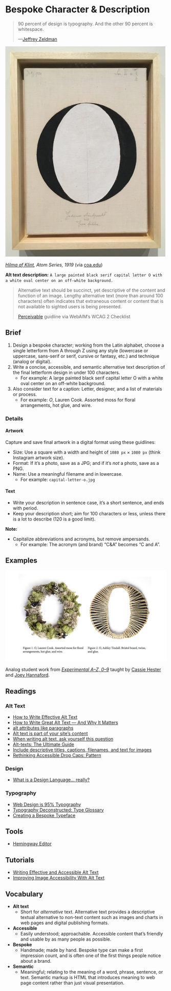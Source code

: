 # Bespoke Character & Description

> 90 percent of design is typography. And the other 90 percent is whitespace.
>
> —[Jeffrey Zeldman](https://twitter.com/zeldman/status/679727437198929921)

![A large painted black serif capital letter O with a white oval center on an off-white background.](./img/01-klint-atom-series.jpg)

<cite>[Hilma af Klint](https://www.hilmaafklint.se/en/), Atom Series, 1919</cite> (via [coa.edu](https://www.coa.edu/live/profiles/1107-catherine-clinger/templates/details/faculty.php))

**Alt text description:** `A large painted black serif capital letter O with a white oval center on an off-white background.`

> Alternative text should be succinct, yet descriptive of the content and function of an image. Lengthy alternative text (more than around 100 characters) often indicates that extraneous content or content that is not available to sighted users is being presented.
>
> [Perceivable](https://webaim.org/standards/wcag/checklist#perceivable) guidline via WebAIM’s WCAG 2 Checklist

## Brief

1. Design a bespoke character; working from the Latin alphabet, choose a single letterform from A through Z using any style (lowercase or uppercase, sans-serif or serif, cursive or fantasy, etc.) and technique (analog or digital).
2. Write a concise, accessible, and semantic alternative text description of the final letterform design in under 100 characters.
    - For example: A large painted black serif capital letter O with a white oval center on an off-white background.
3. Also consider text for a caption: Letter, designer, and a list of materials or process.
    - For example: *O*, Lauren Cook. Assorted moss for floral arrangements, hot glue, and wire.

### Details

#### Artwork

Capture and save final artwork in a digital format using these guidlines:

- Size: Use a square with a width and height of `1080 px` × `1080 px` (think Instagram artwork size).
- Format: If it’s a photo, save as a JPG; and if it’s *not* a photo, save as a PNG.
- Name: Use a meaningful filename and in lowercase.
  - For example: `capital-letter-o.jpg`

#### Text

- Write your description in sentence case, it’s a short sentence, and ends with period.
- Keep your description short; aim for 100 characters or less, unless there is a lot to describe (120 is a good limit).

**Note:**

- Capitalize abbreviations and acronyms, but remove ampersands.
  - For example: The acronym (and brand) “C&A” becomes “C and A”.

## Examples

![](./img/01-play-instinct-letterforms.jpg)

Analog student work from <cite>[Experimental A–Z, 0–9](https://educators.aiga.org/wp-content/uploads/2013/12/hester)</cite> taught by [Cassie Hester](https://experimentaltypography.com/) and [Joey Hannaford](http://www.joeyhannaford.com).

## Readings

### Alt Text

- [How to Write Effective Alt Text](https://www.3playmedia.com/2019/12/27/alt-text-marketing/)
- [How to Write Great Alt Text — And Why It Matters](https://aceseditors.org/news/2020/how-to-write-great-alt-text-and-why-it-matters)
- [alt attributes like paragraphs](https://daverupert.com/2020/09/alt-attributes-like-paragraphs/)
- [Alt text is part of your site’s content](https://www.centercentre.com/2016/06/30/2016-06-30-alt-text-is-part-of-your-sites-content/)
- [When writing alt text, ask yourself this question](https://www.centercentre.com/2016/06/09/2016-06-09-when-writing-alt-text-ask-yourself-this-question/)
- [Alt-texts: The Ultimate Guide](https://axesslab.com/alt-texts/)
- [Include descriptive titles, captions, filenames, and text for images](https://support.google.com/webmasters/answer/114016?hl=en#descriptive-titles-captions-filenames)
- [Rethinking Accessible Drop Caps: Pattern](https://justingagne.design/words/rethinking-accessible-drop-caps/#pattern)

### Design

- [What is a Design Language… really?](https://medium.com/thinking-design/what-is-a-design-language-really-cd1ef87be793)

### Typography

- [Web Design is 95% Typography](https://ia.net/topics/the-web-is-all-about-typography-period)
- [Typography Deconstructed: Type Glossary](https://typedecon.com/blogs/type-glossary)
- [Creating a
Bespoke Typeface](https://raggededge.com/opinion/bespoke-typefaces-a-guide/)

## Tools

- [Hemingway Editor](http://www.hemingwayapp.com)

## Tutorials

- [Writing Effective and Accessible Alt Text](https://thegymnasium.com/take5/writing-effective-and-accessible-alt-text)
- [Improving Image Accessibility With Alt Text](https://thegymnasium.com/take5/improving-image-accessibility-with-alt-text)

## Vocabulary

- **Alt text**
  - Short for *alternative* text. Alternative text provides a descriptive textual alternative to non-text content such as images and charts in web pages and digital publishing formats.
- **Accessible**
  - Easily understood; approachable. Accessible content that’s friendly and usable by as many people as possible.
- **Bespoke**
  - Handmade; made by hand. Bespoke type can make a first impression count, and is often one of the first things people notice about a brand.
- **Semantic**
  - Meaningful; relating to the meaning of a word, phrase, sentence, or text. Semantic markup is HTML that introduces meaning to web page content rather than just visual presentation.
